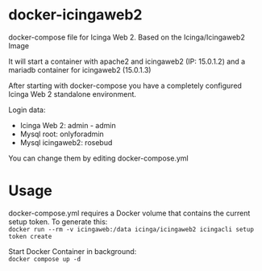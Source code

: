 # docker-icingaweb2
docker-compose file for Icinga Web 2. Based on the Icinga/Icingaweb2 Image

It will start a container with apache2 and icingaweb2 (IP: 15.0.1.2) and a mariadb container for icingaweb2 (15.0.1.3)

After starting with docker-compose you have a completely configured Icinga Web 2 standalone environment.

Login data:
* Icinga Web 2: admin - admin
* Mysql root: onlyforadmin
* Mysql icingaweb2: rosebud

You can change them by editing docker-compose.yml

# Usage

docker-compose.yml requires a Docker volume that contains the current setup token.
To generate this:  
`docker run --rm -v icingaweb:/data icinga/icingaweb2 icingacli setup token create`

Start Docker Container in background:  
`docker compose up -d`
